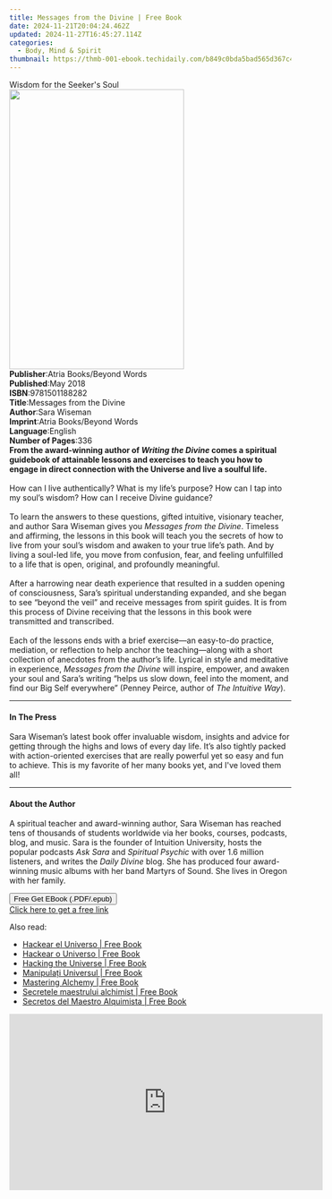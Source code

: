 ```yaml
---
title: Messages from the Divine | Free Book
date: 2024-11-21T20:04:24.462Z
updated: 2024-11-27T16:45:27.114Z
categories:
  - Body, Mind & Spirit
thumbnail: https://thmb-001-ebook.techidaily.com/b849c0bda5bad565d367c4924db7a1b99a71a3c91badebc2b48acbbce8a93155.jpg
---
```

<main id="book-container">
  <div class="flex flex-col">
    <div class="book-brief flex-1 py-6 px-4 sm:p-6 md:py-10 md:px-8">
      <!-- brief-->
      <div class="book-brief-main">Wisdom for the Seeker's Soul</div>
    </div>
    <div
      class="book-meta-info flex-1 grid gap-4 col-start-1 col-end-3 row-start-1 sm:mb-6 sm:grid-cols-4 lg:gap-6 lg:col-start-2 lg:row-end-6 lg:row-span-6 lg:mb-0"
    >
      <div
        class="book-meta-info-left place-content-center mt-4 p-4 text-sm leading-6 col-start-2 col-span-2 dark:text-slate-400"
      >
        <img
          class="w-full h-500 object-cover rounded-lg sm:h-255 sm:col-span-2 lg:col-span-full"
          src="https://img-001-ebook.techidaily.com/449df3b193438627e2ee7752fbe4a7a8d74c8630d7ca62880166dbb0f592e5c8.jpg"
          alt=""
          width="312"
          height="500"
        />
      </div>
      <div
        class="book-meta-info-right mt-2 col-start-1 row-start-2 col-span-3 self-center"
      >
        <!-- meta data  -->
        <div class="flex flex-col px-4 md:px-8">
          <div class="flex-1">
            <strong>Publisher</strong>:<span class="px-2"
              >Atria Books/Beyond Words</span
            >
          </div>
          <div class="flex-1">
            <strong>Published</strong>:<span class="px-2">May 2018</span>
          </div>
          <div class="flex-1">
            <strong>ISBN</strong>:<span class="px-2">9781501188282</span>
          </div>
          <div class="flex-1">
            <strong>Title</strong>:<span class="px-2"
              >Messages from the Divine</span
            >
          </div>
          <div class="flex-1">
            <strong>Author</strong>:<span class="px-2">Sara Wiseman</span>
          </div>
          <div class="flex-1">
            <strong>Imprint</strong>:<span class="px-2"
              >Atria Books/Beyond Words</span
            >
          </div>
          <div class="flex-1">
            <strong>Language</strong>:<span class="px-2">English</span>
          </div>
          <div class="flex-1">
            <strong>Number of Pages</strong>:<span class="px-2">336</span>
          </div>
        </div>
      </div>
    </div>
    <div class="book-description flex-1 py-6 px-4 sm:p-6 md:py-10 md:px-8">
      <div class="book-description-main">
        <div accordion-content="" id="description">
          <b
            >From the award-winning author of <i>Writing the Divine </i>comes a
            spiritual guidebook of attainable lessons and exercises to teach you
            how to engage in direct connection with the Universe and live a
            soulful life.</b
          ><br /><br />How can I live authentically? What is my life’s purpose?
          How can I tap into my soul’s wisdom? How can I receive Divine
          guidance?<br />
          <br />To learn the answers to these questions, gifted intuitive,
          visionary teacher, and author Sara Wiseman gives you
          <i>Messages from the Divine</i>. Timeless and affirming, the lessons
          in this book will teach you the secrets of how to live from your
          soul’s wisdom and awaken to your true life’s path. And by living a
          soul-led life, you move from confusion, fear, and feeling unfulfilled
          to a life that is open, original, and profoundly meaningful.<br />
          <br />After a harrowing near death experience that resulted in a
          sudden opening of consciousness, Sara’s spiritual understanding
          expanded, and she began to see “beyond the veil” and receive messages
          from spirit guides. It is from this process of Divine receiving that
          the lessons in this book were transmitted and transcribed.<br />
          <br />Each of the lessons ends with a brief exercise—an easy-to-do
          practice, mediation, or reflection to help anchor the teaching—along
          with a short collection of anecdotes from the author’s life. Lyrical
          in style and meditative in experience,
          <i>Messages from the Divine</i> will inspire, empower, and awaken your
          soul and Sara’s writing “helps us slow down, feel into the moment, and
          find our Big Self everywhere” (Penney Peirce, author of
          <i>The Intuitive Way</i>).
        </div>
        <div class="accordion-fader"></div>
      </div>
    </div>
    <div class="book-excerpts flex-1 py-6 px-4 sm:p-6 md:py-10 md:px-8">
      <!-- excerpts-->
      <div class="book-excerpts-main">
        <hr />
        <h4 class="placeholder placeholder-heading">
          <span>In The Press</span>
        </h4>
        <p>
          Sara Wiseman’s latest book offer invaluable wisdom, insights and
          advice for getting through the highs and lows of every day life. It’s
          also tightly packed with action-oriented exercises that are really
          powerful yet so easy and fun to achieve. This is my favorite of her
          many books yet, and I've loved them all!
        </p>
      </div>
    </div>
    <div class="book-about-author flex-1 py-6 px-4 sm:p-6 md:py-10 md:px-8">
      <!-- about author-->
      <div class="book-main-author-main">
        <hr />
        <h4 class="placeholder placeholder-heading">
          <span>About the Author</span>
        </h4>
        <p>
          A spiritual teacher and award-winning author, Sara Wiseman has reached
          tens of thousands of students worldwide via her books, courses,
          podcasts, blog, and music. Sara is the founder of Intuition
          University, hosts the popular podcasts <i>Ask Sara</i> and
          <i>Spiritual Psychic</i> with over 1.6 million listeners, and writes
          the <i>Daily Divine</i> blog. She has produced four award-winning
          music albums with her band Martyrs of Sound. She lives in Oregon with
          her family.
        </p>
      </div>
    </div>
    <div class="book-free-get flex-1 py-6 px-4 sm:p-6 md:py-10 md:px-8">
      <button
        id="btn-free-get"
        class="bg-blue-500 hover:bg-blue-700 text-white font-bold py-2 px-4 rounded"
      >
        Free Get EBook (.PDF/.epub)
      </button>
      <div id="countdown-display" class="px-2 text-lg mt-2"></div>
      <a
        id="free-link"
        class="hidden bg-blue-500 hover:bg-blue-700 text-white font-bold py-2 px-4 rounded"
        href="https://www.ebooks.com/en-us/book/95931776/messages-from-the-divine/sara-wiseman/"
        target="_blank"
        >Click here to get a free link</a
      >
    </div>
    <script>
      let countdownTime = 0;
      let countdownInterval = null;
      document
        .getElementById('btn-free-get')
        .addEventListener('click', startCountdown);
      function startCountdown() {
        countdownTime = new Date().getTime() + 60000 * 3;
        countdownInterval = setInterval(updateCountdown, 1000);
        document.getElementById('btn-free-get').disabled = true;
        document
          .getElementById('btn-free-get')
          .classList.add('bg-gray-500', 'cursor-not-allowed');
      }
      function updateCountdown() {
        let currentTime = new Date().getTime();
        let timeLeft = countdownTime - currentTime;
        let secondsLeft = Math.floor(timeLeft / 1000);
        document.getElementById('countdown-display').innerHTML =
          `Remaining time: ${secondsLeft} seconds.`;
        if (secondsLeft <= 0) {
          clearInterval(countdownInterval);
          document.getElementById('btn-free-get').classList.add('hidden');
          document.getElementById('free-link').classList.remove('hidden');
          document.getElementById('countdown-display').innerHTML = '';
        }
      }
    </script>
  </div>
</main>

<ins class="adsbygoogle"
      style="display:block"
      data-ad-client="ca-pub-7571918770474297"
      data-ad-slot="8358498916"
      data-ad-format="auto"
      data-full-width-responsive="true"></ins>
    

<span class="atpl-alsoreadstyle">Also read:</span>
<div><ul>
<li><a href="https://novels-ebooks.techidaily.com/211455298-9798330398249-hackear-el-universo/"><u>Hackear el Universo | Free Book</u></a></li>
<li><a href="https://novels-ebooks.techidaily.com/211455288-9798330398164-hackear-o-universo/"><u>Hackear o Universo | Free Book</u></a></li>
<li><a href="https://novels-ebooks.techidaily.com/211455291-9798330398102-hacking-the-universe/"><u>Hacking the Universe | Free Book</u></a></li>
<li><a href="https://novels-ebooks.techidaily.com/211455300-9798330398270-manipulati-universul/"><u>Manipulați Universul | Free Book</u></a></li>
<li><a href="https://novels-ebooks.techidaily.com/211455276-9798330397693-mastering-alchemy/"><u>Mastering Alchemy | Free Book</u></a></li>
<li><a href="https://novels-ebooks.techidaily.com/211455278-9798330397822-secretele-maestrului-alchimist/"><u>Secretele maestrului alchimist | Free Book</u></a></li>
<li><a href="https://novels-ebooks.techidaily.com/211455277-9798330397761-secretos-del-maestro-alquimista/"><u>Secretos del Maestro Alquimista | Free Book</u></a></li>
</ul></div>

<!-- affiliate ads begin -->
<iframe width="560" height="315" src="https://www.youtube.com/embed/8U3ooyFiAB4?si=yXPQrDhMBEJwN2EZ&autoplay=1" title="YouTube video player" frameborder="0" allow="accelerometer; autoplay; clipboard-write; encrypted-media; gyroscope; picture-in-picture; web-share" referrerpolicy="strict-origin-when-cross-origin" allowfullscreen></iframe>
<!-- affiliate ads end -->

